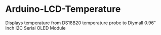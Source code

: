 # Arduino-LCD-Temperature

Displays temperature from DS18B20 temperature probe to Diymall 0.96" Inch I2C Serial OLED Module